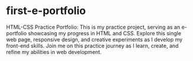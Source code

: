 # first-e-portfolio
HTML-CSS Practice Portfolio: This is my practice project, serving as an e-portfolio showcasing my progress in HTML and CSS. Explore this single web page, responsive design, and creative experiments as I develop my front-end skills. Join me on this practice journey as I learn, create, and refine my abilities in web development.
